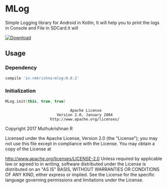 # MLog
Simple Logging library for Android in Kotlin, It will help you to print the logs in Console and File in SDCard.it will 

 [ ![Download](https://api.bintray.com/packages/rmkrishna/rmkrishna/mLog/images/download.svg) ](https://bintray.com/rmkrishna/rmkrishna/mLog/_latestVersion)

## Usage
### Dependency
```groovy
compile 'in.rmkrishna:mlog:0.0.2'
```

### Initialization

```Kotlin
MLog.init(this, true, true)
```


                                 Apache License
                           Version 2.0, January 2004
                        http://www.apache.org/licenses/

Copyright 2017 Muthukrishnan R

Licensed under the Apache License, Version 2.0 (the "License"); you may not use this file except in compliance with the License. You may obtain a copy of the License at

   http://www.apache.org/licenses/LICENSE-2.0
Unless required by applicable law or agreed to in writing, software distributed under the License is distributed on an "AS IS" BASIS, WITHOUT WARRANTIES OR CONDITIONS OF ANY KIND, either express or implied. See the License for the specific language governing permissions and limitations under the License.
